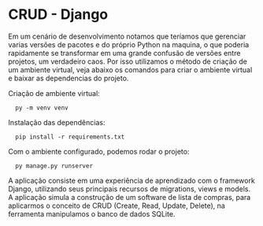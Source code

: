 # CRUD - Django

Em um cenário de desenvolvimento notamos que teríamos que gerenciar varias versões de pacotes e do próprio Python na maquina, o que poderia rapidamente se transformar em uma grande confusão de versões entre projetos, um verdadeiro caos. Por isso utilizamos o método de criação de um ambiente virtual, veja abaixo os comandos para criar o ambiente virtual e baixar as dependencias do projeto.

Criação de ambiente virtual:

      py -m venv venv
      
Instalação das dependências:

      pip install -r requirements.txt
      
Com o ambiente configurado, podemos rodar o projeto:

      py manage.py runserver


A aplicação consiste em uma experiência de aprendizado com o framework Django, utilizando seus principais recursos de migrations, views e models. A aplicação simula a construção de um software de lista de compras, para aplicarmos o conceito de CRUD (Create, Read, Update, Delete), na ferramenta manipulamos o banco de dados SQLite.

